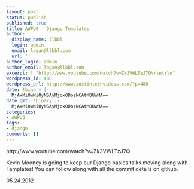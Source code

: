 ```yaml
---
layout: post
status: publish
published: true
title: AWPUG - Django Templates
author:
  display_name: llbbl
  login: admin
  email: logan@llbbl.com
  url: ''
author_login: admin
author_email: logan@llbbl.com
excerpt: ! "http://www.youtube.com/watch?v=Zk3VWLTzJ7Q\r\n\r\n"
wordpress_id: 480
wordpress_url: http://www.austintechvideos.com/?p=480
date: !binary |-
  MjAxMi0wNi0yNSAyMjoxODozNCAtMDUwMA==
date_gmt: !binary |-
  MjAxMi0wNi0yNSAyMjoxODozNCAtMDUwMA==
categories:
- AWPUG
tags:
- django
comments: []
---
```

<p>http://www.youtube.com/watch?v=Zk3VWLTzJ7Q</p>
<p><a id="more"></a><a id="more-480"></a></p>
<p>Kevin Mooney is going to keep our Django basics talks moving along with Templates! You can follow along with all the commit details on github.</p>
<p>05.24.2012</p>
